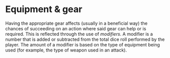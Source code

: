 # Equipment & gear

Having the appropriate gear affects (usually in a beneficial way) the chances of succeeding on an action where said gear can help or is required. This is reflected through the use of _modifiers_. A modifier is a number that is added or subtracted from the total dice roll performed by the player. The amount of a modifier is based on the type of equipment being used (for example, the type of weapon used in an attack).

